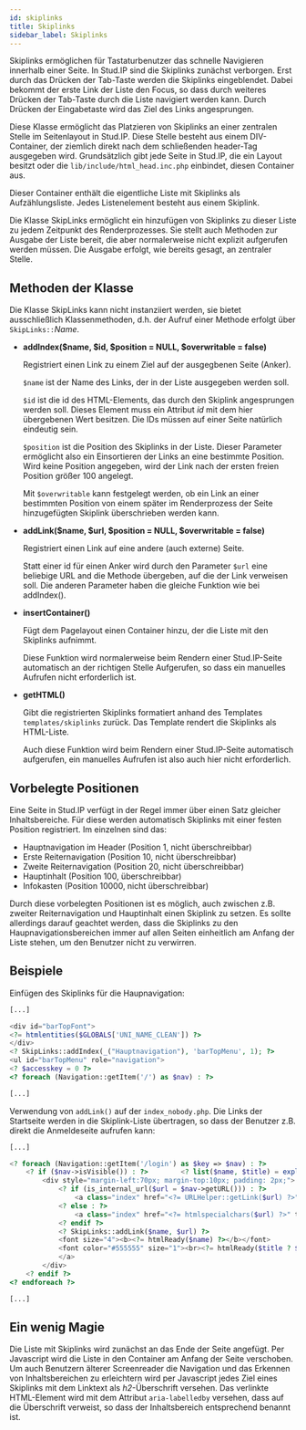 ```yaml
---
id: skiplinks
title: Skiplinks
sidebar_label: Skiplinks
---
```


Skiplinks ermöglichen für Tastaturbenutzer das schnelle Navigieren innerhalb einer Seite. In Stud.IP sind die Skiplinks zunächst verborgen. Erst durch das Drücken der Tab-Taste werden die Skiplinks eingeblendet. Dabei bekommt der erste Link der Liste den Focus, so dass durch weiteres Drücken der Tab-Taste durch die Liste navigiert werden kann. Durch Drücken der Eingabetaste wird das Ziel des Links angesprungen.

Diese Klasse ermöglicht das Platzieren von Skiplinks an einer zentralen Stelle im Seitenlayout in Stud.IP. Diese Stelle besteht aus einem DIV-Container, der ziemlich direkt nach dem schließenden header-Tag ausgegeben wird. Grundsätzlich gibt jede Seite in Stud.IP, die ein Layout besitzt oder die `lib/include/html_head.inc.php` einbindet, diesen Container aus.

Dieser Container enthält die eigentliche Liste mit Skiplinks als Aufzählungsliste. Jedes Listenelement besteht aus einem Skiplink.

Die Klasse SkipLinks ermöglicht ein hinzufügen von Skiplinks zu dieser Liste zu jedem Zeitpunkt des Renderprozesses. Sie stellt auch Methoden zur Ausgabe der Liste bereit, die aber normalerweise nicht explizit aufgerufen werden müssen. Die Ausgabe erfolgt, wie bereits gesagt, an zentraler Stelle.

## Methoden der Klasse

Die Klasse SkipLinks kann nicht instanziiert werden, sie bietet ausschließlich Klassenmethoden, d.h. der Aufruf einer Methode erfolgt über `SkipLinks::`*Name*.

* **addIndex($name, $id, $position = NULL, $overwritable = false)**

  Registriert einen Link zu einem Ziel auf der ausgegbenen Seite (Anker).
  
  `$name` ist der Name des Links, der in der Liste ausgegeben werden soll.
  
  `$id` ist die id des HTML-Elements, das durch den Skiplink angesprungen werden soll. Dieses Element muss ein Attribut *id* mit dem hier übergebenen Wert besitzen. Die IDs müssen auf einer Seite natürlich eindeutig sein.
  
  `$position` ist die Position des Skiplinks in der Liste. Dieser Parameter ermöglicht also ein Einsortieren der Links an eine bestimmte Position. Wird keine Position angegeben, wird der Link nach der ersten freien Position größer 100 angelegt.
  
  Mit `$overwritable` kann festgelegt werden, ob ein Link an einer bestimmten Position von einem später im Renderprozess der Seite hinzugefügten Skiplink überschrieben werden kann.

* **addLink($name, $url, $position = NULL, $overwritable = false)**

  Registriert einen Link auf eine andere (auch externe) Seite.
  
  Statt einer id für einen Anker wird durch den Parameter `$url` eine beliebige URL and die Methode übergeben, auf die der Link verweisen soll. Die anderen Parameter haben die gleiche Funktion wie bei addIndex().

* **insertContainer()**

  Fügt dem Pagelayout einen Container hinzu, der die Liste mit den Skiplinks aufnimmt.
  
  Diese Funktion wird normalerweise beim Rendern einer Stud.IP-Seite automatisch an der richtigen Stelle Aufgerufen, so dass ein manuelles Aufrufen nicht erforderlich ist.

* **getHTML()**

  Gibt die registrierten Skiplinks formatiert anhand des Templates `templates/skiplinks` zurück. Das Template rendert die Skiplinks als HTML-Liste.
  
  Auch diese Funktion wird beim Rendern einer Stud.IP-Seite automatisch aufgerufen, ein manuelles Aufrufen ist also auch hier nicht erforderlich.

## Vorbelegte Positionen

Eine Seite in Stud.IP verfügt in der Regel immer über einen Satz gleicher Inhaltsbereiche. Für diese werden automatisch Skiplinks mit einer festen Position registriert. Im einzelnen sind das:

* Hauptnavigation im Header (Position 1, nicht überschreibbar)
* Erste Reiternavigation (Position 10, nicht überschreibbar)
* Zweite Reiternavigation (Position 20, nicht überschreibbar)
* Hauptinhalt (Position 100, überschreibbar)
* Infokasten (Position 10000, nicht überschreibbar)


Durch diese vorbelegten Positionen ist es möglich, auch zwischen z.B. zweiter Reiternavigation und Hauptinhalt einen Skiplink zu setzen. Es sollte allerdings darauf geachtet werden, dass die Skiplinks zu den Haupnavigationsbereichen immer auf allen Seiten einheitlich am Anfang der Liste stehen, um den Benutzer nicht zu verwirren.

## Beispiele

Einfügen des Skiplinks für die Haupnavigation:

```php
[...]

<div id="barTopFont">
<?= htmlentities($GLOBALS['UNI_NAME_CLEAN']) ?>
</div>
<? SkipLinks::addIndex(_("Hauptnavigation"), 'barTopMenu', 1); ?>
<ul id="barTopMenu" role="navigation">
<? $accesskey = 0 ?>
<? foreach (Navigation::getItem('/') as $nav) : ?>

[...]
```

Verwendung von `addLink()` auf der `index_nobody.php`. Die Links der Startseite werden in die Skiplink-Liste übertragen, so dass der Benutzer z.B. direkt die Anmeldeseite aufrufen kann:

```php
[...]

<? foreach (Navigation::getItem('/login') as $key => $nav) : ?>
    <? if ($nav->isVisible()) : ?>        <? list($name, $title) = explode(' - ', $nav->getTitle()) ?>
        <div style="margin-left:70px; margin-top:10px; padding: 2px;">
            <? if (is_internal_url($url = $nav->getURL())) : ?>
                <a class="index" href="<?= URLHelper::getLink($url) ?>">
            <? else : ?>
                <a class="index" href="<?= htmlspecialchars($url) ?>" target="_blank">
            <? endif ?>
            <? SkipLinks::addLink($name, $url) ?>
            <font size="4"><b><?= htmlReady($name) ?></b></font>
            <font color="#555555" size="1"><br><?= htmlReady($title ? $title : $nav->getDescription()) ?></font>
            </a>
        </div>
    <? endif ?>
<? endforeach ?>

[...]
```

## Ein wenig Magie

Die Liste mit Skiplinks wird zunächst an das Ende der Seite angefügt. Per Javascript wird die Liste in den Container am Anfang der Seite verschoben. Um auch Benutzern älterer Screenreader die Navigation und das Erkennen von Inhaltsbereichen zu erleichtern wird per Javascript jedes Ziel eines Skiplinks mit dem Linktext als *h2*-Überschrift versehen. Das verlinkte HTML-Element wird mit dem Attribut `aria-labelledby` versehen, dass auf die Überschrift verweist, so dass der Inhaltsbereich entsprechend benannt ist.
